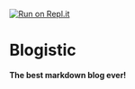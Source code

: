 [![Run on Repl.it](https://repl.it/badge/github/ZDev28/blogistic2)](https://repl.it/github/ZDev28/blogistic2)
# Blogistic

**The best markdown blog ever!**
